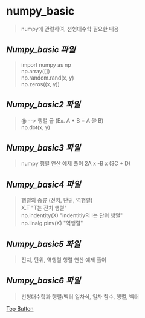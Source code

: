  numpy_basic
=============
> numpy에 관련하여, 선형대수학 필요한 내용  

*Numpy_basic 파일*
-------------
> import numpy as np  
> np.array([])  
> np.random.rand(x, y)  
> np.zeros((x, y))  

*Numpy_basic2 파일*
-------------
> @ --> 행렬 곱 (Ex. A * B = A @ B)  
> np.dot(x, y)  

*Numpy_basic3 파일*
-------------
> numpy 행렬 연산 예제 풀이 ﻿2A x -B x (3C + D)﻿  

*Numpy_basic4 파일*
-------------
> 행렬의 종류 (전치, 단위, 역행렬)  
> X.T "T는 전치 행렬"  
> np.indentity(X) "indentitiy의 I는 단위 행렬"  
> np.linalg.pinv(X) "역행렬"  

*Numpy_basic5 파일*
-------------
> 전치, 단위, 역행렬 행렬 연산 예제 풀이  
  
*Numpy_basic6 파일*
-------------
> 선형대수학과 행렬/벡터
> 일차식, 일차 함수, 행렬, 벡터  

[Top Button](#)
